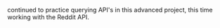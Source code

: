  continued to practice querying API's in this advanced project, this time working with the Reddit API.
